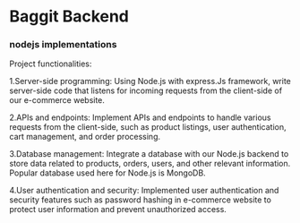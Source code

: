 # Baggit Backend

### nodejs implementations

Project functionalities:

1.Server-side programming: Using Node.js with express.Js framework, write server-side code that listens for incoming requests from the client-side of our e-commerce website.

2.APIs and endpoints: Implement APIs and endpoints to handle various requests from the client-side, such as product listings, user authentication, cart management, and order processing.

3.Database management:  Integrate a database with our Node.js backend to store data related to products, orders, users, and other relevant information. Popular database used here for Node.js is MongoDB.

4.User authentication and security: Implemented user authentication and security features such as password hashing in e-commerce website to protect user information and prevent unauthorized access.

